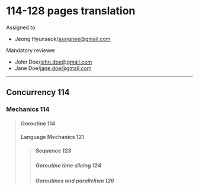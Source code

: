 # 114-128 pages translation

Assigned to

- Jeong Hyunseok/assignee@gmail.com

Mandatory reviewer

- John Doe/john.doe@gmail.com
- Jane Doe/jane.doe@gmail.com

---

## Concurrency 114

### Mechanics 114

> #### Goroutine 114
>
> #### Language Mechanics 121
>
> > ##### Sequence 123
> >
> > ##### Goroutine time slicing 124
> >
> > ##### Goroutines and parallelism 126

